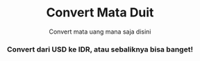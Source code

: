 <h1 align="center">Convert Mata Duit</h1>
<p align="center">Convert mata uang mana saja disini</p>


<h3 align="center">Convert dari USD ke IDR, atau sebaliknya bisa banget!</h3>